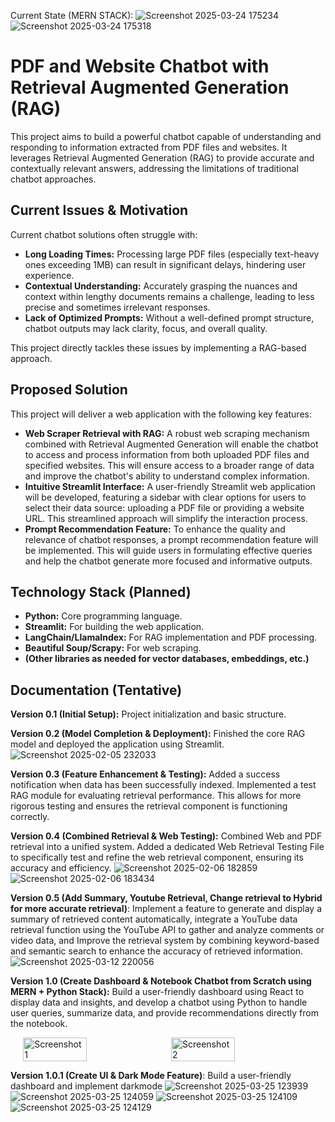 Current State (MERN STACK):
![Screenshot 2025-03-24 175234](https://github.com/user-attachments/assets/7bd67c31-a54b-458b-9771-3bc4829b7eeb)
![Screenshot 2025-03-24 175318](https://github.com/user-attachments/assets/16c6ba6c-4e28-4dcb-bba9-e194eef5e3e2)

# PDF and Website Chatbot with Retrieval Augmented Generation (RAG)

This project aims to build a powerful chatbot capable of understanding and responding to information extracted from PDF files and websites.  It leverages Retrieval Augmented Generation (RAG) to provide accurate and contextually relevant answers, addressing the limitations of traditional chatbot approaches.

## Current Issues & Motivation

Current chatbot solutions often struggle with:

* **Long Loading Times:** Processing large PDF files (especially text-heavy ones exceeding 1MB) can result in significant delays, hindering user experience.
* **Contextual Understanding:**  Accurately grasping the nuances and context within lengthy documents remains a challenge, leading to less precise and sometimes irrelevant responses.
* **Lack of Optimized Prompts:**  Without a well-defined prompt structure, chatbot outputs may lack clarity, focus, and overall quality.

This project directly tackles these issues by implementing a RAG-based approach.

## Proposed Solution

This project will deliver a web application with the following key features:

* **Web Scraper Retrieval with RAG:**  A robust web scraping mechanism combined with Retrieval Augmented Generation will enable the chatbot to access and process information from both uploaded PDF files and specified websites. This will ensure access to a broader range of data and improve the chatbot's ability to understand complex information.
* **Intuitive Streamlit Interface:** A user-friendly Streamlit web application will be developed, featuring a sidebar with clear options for users to select their data source: uploading a PDF file or providing a website URL. This streamlined approach will simplify the interaction process.
* **Prompt Recommendation Feature:**  To enhance the quality and relevance of chatbot responses, a prompt recommendation feature will be implemented. This will guide users in formulating effective queries and help the chatbot generate more focused and informative outputs.

## Technology Stack (Planned)

* **Python:** Core programming language.
* **Streamlit:** For building the web application.
* **LangChain/LlamaIndex:** For RAG implementation and PDF processing.
* **Beautiful Soup/Scrapy:** For web scraping.
* **(Other libraries as needed for vector databases, embeddings, etc.)**

## Documentation (Tentative)
**Version 0.1 (Initial Setup):**  Project initialization and basic structure.

**Version 0.2 (Model Completion & Deployment):**  Finished the core RAG model and deployed the application using Streamlit.
![Screenshot 2025-02-05 232033](https://github.com/user-attachments/assets/229171b3-31d5-4d7a-8ad0-893973f97e87)

**Version 0.3 (Feature Enhancement & Testing):** Added a success notification when data has been successfully indexed. Implemented a test RAG module for evaluating retrieval performance.  This allows for more rigorous testing and ensures the retrieval component is functioning correctly.

**Version 0.4 (Combined Retrieval & Web Testing):** Combined Web and PDF retrieval into a unified system. Added a dedicated Web Retrieval Testing File to specifically test and refine the web retrieval component, ensuring its accuracy and efficiency.
![Screenshot 2025-02-06 182859](https://github.com/user-attachments/assets/432fce7a-4250-4333-87c0-f4510f162fe6)
![Screenshot 2025-02-06 183434](https://github.com/user-attachments/assets/46f00a60-af41-43aa-b4aa-55e4fd8db88e)

**Version 0.5 (Add Summary, Youtube Retrieval, Change retrieval to Hybrid for more accurate retrieval)**:  Implement a feature to generate and display a summary of retrieved content automatically, integrate a YouTube data retrieval function using the YouTube API to gather and analyze comments or video data, and Improve the retrieval system by combining keyword-based and semantic search to enhance the accuracy of retrieved information.
![Screenshot 2025-03-12 220056](https://github.com/user-attachments/assets/b4a06024-f043-4a2f-b8b1-f0181cad3f4c)

**Version 1.0 (Create Dashboard & Notebook Chatbot from Scratch using MERN + Python Stack):** Build a user-friendly dashboard using React to display data and insights, and develop a chatbot using Python to handle user queries, summarize data, and provide recommendations directly from the notebook.
<div style="display: flex; justify-content: center; gap: 10px;">
    <img src="https://github.com/user-attachments/assets/7bd67c31-a54b-458b-9771-3bc4829b7eeb" alt="Screenshot 1" width="45%" />
    <img src="https://github.com/user-attachments/assets/16c6ba6c-4e28-4dcb-bba9-e194eef5e3e2" alt="Screenshot 2" width="45%" />
</div>

**Version 1.0.1 (Create UI & Dark Mode Feature)**: Build a user-friendly dashboard and implement darkmode
![Screenshot 2025-03-25 123939](https://github.com/user-attachments/assets/d38dcdb7-3555-4dfc-8c15-2a0fc914c487)
![Screenshot 2025-03-25 124059](https://github.com/user-attachments/assets/daefe674-fe9b-448c-8871-b146e451ebb3)
![Screenshot 2025-03-25 124109](https://github.com/user-attachments/assets/001684b8-f7cb-4865-938b-3216055486df)
![Screenshot 2025-03-25 124129](https://github.com/user-attachments/assets/d6f845ec-415e-4c4a-bbf8-f53969df2e9a)









